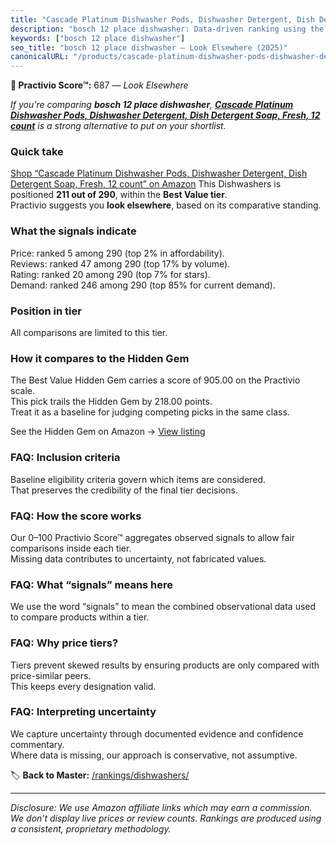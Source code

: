 ```yaml
---
title: "Cascade Platinum Dishwasher Pods, Dishwasher Detergent, Dish Detergent Soap, Fresh, 12 count"
description: "bosch 12 place dishwasher: Data-driven ranking using the Practivio Score™. Positioned by quality, value, demand, findability, momentum."
keywords: ["bosch 12 place dishwasher"]
seo_title: "bosch 12 place dishwasher — Look Elsewhere (2025)"
canonicalURL: "/products/cascade-platinum-dishwasher-pods-dishwasher-detergent-dish-detergent-soap-fresh-12-count-B0DTB79QJY/"
---
```


**🚫 Practivio Score™:** 687 — _Look Elsewhere_


*If you're comparing **bosch 12 place dishwasher**, **[Cascade Platinum Dishwasher Pods, Dishwasher Detergent, Dish Detergent Soap, Fresh, 12 count](https://www.amazon.com/dp/B0DTB79QJY?tag=practivio-20)** is a strong alternative to put on your shortlist.*
### Quick take
[Shop “Cascade Platinum Dishwasher Pods, Dishwasher Detergent, Dish Detergent Soap, Fresh, 12 count” on Amazon](https://www.amazon.com/dp/B0DTB79QJY?tag=practivio-20)
This Dishwashers is positioned **211 out of 290**, within the **Best Value tier**.  
Practivio suggests you **look elsewhere**, based on its comparative standing.

### What the signals indicate
Price: ranked 5 among 290 (top 2% in affordability).  
Reviews: ranked 47 among 290 (top 17% by volume).  
Rating: ranked 20 among 290 (top 7% for stars).  
Demand: ranked 246 among 290 (top 85% for current demand).

### Position in tier
All comparisons are limited to this tier.

### How it compares to the Hidden Gem
The Best Value Hidden Gem carries a score of 905.00 on the Practivio scale.  
This pick trails the Hidden Gem by 218.00 points.  
Treat it as a baseline for judging competing picks in the same class.  

See the Hidden Gem on Amazon → [View listing](https://www.amazon.com/dp/B07DXPSF8V?tag=practivio-20)

### FAQ: Inclusion criteria
Baseline eligibility criteria govern which items are considered.  
That preserves the credibility of the final tier decisions.

### FAQ: How the score works
Our 0–100 Practivio Score™ aggregates observed signals to allow fair comparisons inside each tier.  
Missing data contributes to uncertainty, not fabricated values.

### FAQ: What “signals” means here
We use the word “signals” to mean the combined observational data used to compare products within a tier.

### FAQ: Why price tiers?
Tiers prevent skewed results by ensuring products are only compared with price-similar peers.  
This keeps every designation valid.

### FAQ: Interpreting uncertainty
We capture uncertainty through documented evidence and confidence commentary.  
Where data is missing, our approach is conservative, not assumptive.


🏷️ **Back to Master:** [/rankings/dishwashers/](/rankings/dishwashers/)

---
_Disclosure: We use Amazon affiliate links which may earn a commission. We don’t display live prices or review counts. Rankings are produced using a consistent, proprietary methodology._
